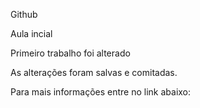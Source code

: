 Github

Aula incial

Primeiro trabalho foi alterado

As alterações foram salvas e comitadas.


Para mais informações entre no link abaixo:


